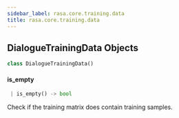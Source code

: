 ```yaml
---
sidebar_label: rasa.core.training.data
title: rasa.core.training.data
---
```

## DialogueTrainingData Objects

```python
class DialogueTrainingData()
```

#### is\_empty

```python
 | is_empty() -> bool
```

Check if the training matrix does contain training samples.

